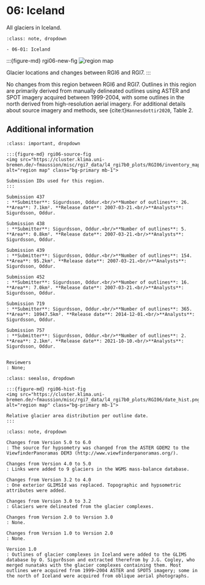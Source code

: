 # 06: Iceland

All glaciers in Iceland.

```{admonition} Subregions
:class: note, dropdown

- 06-01: Iceland

```

:::{figure-md} rgi06-new-fig
<img src="https://cluster.klima.uni-bremen.de/~fmaussion/misc/rgi7_data/l4_rgi7b0_plots/RGI06/isrgi6_map.jpeg" alt="region map" class="bg-primary mb-1">

Glacier locations and changes between RGI6 and RGI7.
:::

No changes from this region between RGI6 and RGI7. Outlines in this region are primarily derived from manually 
delineated outlines using ASTER and SPOT imagery acquired between 1999-2004, with some outlines in the north derived 
from high-resolution aerial imagery. For additional details about source imagery and methods, see 
{cite:t}`Hannesdottir2020`, Table 2.

## Additional information 

```{admonition} Data sources and analysts
:class: important, dropdown

:::{figure-md} rgi06-source-fig
<img src="https://cluster.klima.uni-bremen.de/~fmaussion/misc/rgi7_data/l4_rgi7b0_plots/RGI06/inventory_map.jpeg" alt="region map" class="bg-primary mb-1">

Submission IDs used for this region.
:::

Submission 437
: **Submitter**: Sigurdsson, Oddur.<br/>**Number of outlines**: 26. **Area**: 7.1km². **Release date**: 2007-03-21.<br/>**Analysts**: Sigurdsson, Oddur.

Submission 438
: **Submitter**: Sigurdsson, Oddur.<br/>**Number of outlines**: 5. **Area**: 0.8km². **Release date**: 2007-03-21.<br/>**Analysts**: Sigurdsson, Oddur.

Submission 439
: **Submitter**: Sigurdsson, Oddur.<br/>**Number of outlines**: 154. **Area**: 95.2km². **Release date**: 2007-03-21.<br/>**Analysts**: Sigurdsson, Oddur.

Submission 452
: **Submitter**: Sigurdsson, Oddur.<br/>**Number of outlines**: 16. **Area**: 7.0km². **Release date**: 2007-03-21.<br/>**Analysts**: Sigurdsson, Oddur.

Submission 719
: **Submitter**: Sigurdsson, Oddur.<br/>**Number of outlines**: 365. **Area**: 10947.5km². **Release date**: 2014-12-01.<br/>**Analysts**: Sigurdsson, Oddur.

Submission 757
: **Submitter**: Sigurdsson, Oddur.<br/>**Number of outlines**: 2. **Area**: 2.1km². **Release date**: 2021-10-10.<br/>**Analysts**: Sigurdsson, Oddur.


Reviewers
: None;

```

```{admonition} Outlines date distribution
:class: seealso, dropdown

:::{figure-md} rgi06-hist-fig
<img src="https://cluster.klima.uni-bremen.de/~fmaussion/misc/rgi7_data/l4_rgi7b0_plots/RGI06/date_hist.png" alt="region map" class="bg-primary mb-1">

Relative glacier area distribution per outline date.
:::

```

```{admonition} Version history
:class: note, dropdown

Changes from Version 5.0 to 6.0
: The source for hypsometry was changed from the ASTER GDEM2 to the ViewfinderPanoramas DEM3 (http://www.viewfinderpanoramas.org/).

Changes from Version 4.0 to 5.0
: Links were added to 9 glaciers in the WGMS mass-balance database.

Changes from Version 3.2 to 4.0
: One exterior GLIMSId was replaced. Topographic and hypsometric attributes were added.

Changes from Version 3.0 to 3.2
: Glaciers were delineated from the glacier complexes.

Changes from Version 2.0 to Version 3.0
: None.

Changes from Version 1.0 to Version 2.0
: None.

Version 1.0
: Outlines of glacier complexes in Iceland were added to the GLIMS database by O. Sigurðsson and extracted therefrom by J.G. Cogley, who merged nunataks with the glacier complexes containing them. Most outlines were acquired from 1999–2004 ASTER and SPOT5 imagery; some in the north of Iceland were acquired from oblique aerial photographs. 
```
